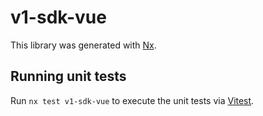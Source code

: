 # v1-sdk-vue

This library was generated with [Nx](https://nx.dev).

## Running unit tests

Run `nx test v1-sdk-vue` to execute the unit tests via [Vitest](https://vitest.dev/).

